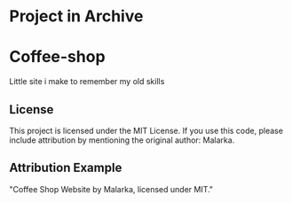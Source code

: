 # Project in Archive

# Coffee-shop
Little site i make to remember my old skills

## License
This project is licensed under the MIT License. If you use this code, please include attribution by mentioning the original author: Malarka.

## Attribution Example
"Coffee Shop Website by Malarka, licensed under MIT."

